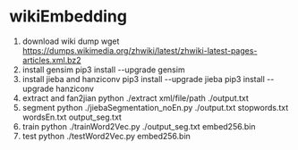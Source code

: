# wikiEmbedding
1. download wiki dump
wget https://dumps.wikimedia.org/zhwiki/latest/zhwiki-latest-pages-articles.xml.bz2
2. install gensim
pip3 install --upgrade gensim
3. install jieba and hanziconv
pip3 install --upgrade jieba 
pip3 install --upgrade hanziconv
4. extract and fan2jian
python ./extract xml/file/path ./output.txt
5. segment
python ./jiebaSegmentation_noEn.py ./output.txt stopwords.txt wordsEn.txt output_seg.txt
6. train
python ./trainWord2Vec.py ./output_seg.txt embed256.bin
7. test
python ./testWord2Vec.py embed256.bin